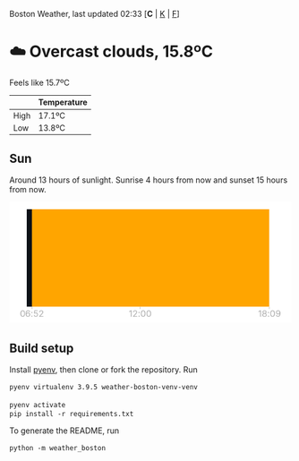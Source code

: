 Boston Weather, last updated 02:33 [**C** | [K](https://github.com/ninest/weather_boston/blob/main/K-README.md) | [F](https://github.com/ninest/weather_boston/blob/main/F-README.md)]

# ☁️ Overcast clouds, 15.8ºC

Feels like 15.7ºC

|  | Temperature |
| -- | -- |
| High | 17.1ºC |
| Low | 13.8ºC |

## Sun

Around 13 hours of sunlight. Sunrise 4 hours from now and sunset 15 hours from now.

![Sunrise sunset chart](./assets/sun-chart.png)

## Build setup

Install [pyenv](https://github.com/pyenv/pyenv), then clone or fork the repository. Run


```shell
pyenv virtualenv 3.9.5 weather-boston-venv-venv

pyenv activate
pip install -r requirements.txt
```

To generate the README, run

```shell
python -m weather_boston
```

